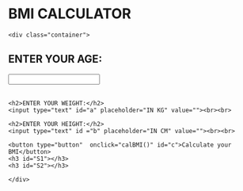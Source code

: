 <!DOCTYPE html>
<html lang="en" dir="ltr">
  <head>
    <meta charset="utf-8">
		<meta name="viewport" content="width=device-width, initial-scale=1.0">
    <title>BMI CALCULATOR</title>
		<link rel="stylesheet" type="text/css" href="BMI.css">
		<script type="text/javascript" src="BMI.js"></script>
  </head>
  
  
<body>
	<h1>BMI CALCULATOR</h1>

	<div class="container">
  <h2>ENTER YOUR AGE:</h2>
	<input type="text" id="age"><br><br>

	<h2>ENTER YOUR WEIGHT:</h2>
	<input type="text" id="a" placeholder="IN KG" value=""><br><br>

	<h2>ENTER YOUR HEIGHT:</h2>
	<input type="text" id ="b" placeholder="IN CM" value=""><br><br>

	<button type="button"  onclick="calBMI()" id="c">Calculate your BMI</button>
	<h3 id="S1"></h3>
	<h3 id="S2"></h3>

	</div>

</body>
</html>
